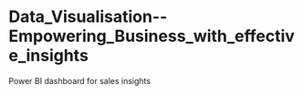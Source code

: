 # Data_Visualisation--Empowering_Business_with_effective_insights
Power BI dashboard for sales insights
